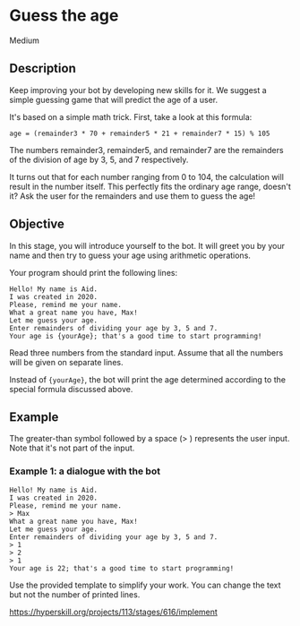 # Guess the age
 Medium

## Description
Keep improving your bot by developing new skills for it. We suggest a simple guessing game that will predict the age of a user.

It's based on a simple math trick. First, take a look at this formula:

``` age = (remainder3 * 70 + remainder5 * 21 + remainder7 * 15) % 105 ```

The numbers remainder3, remainder5, and remainder7 are the remainders of the division of age by 3, 5, and 7 respectively.

It turns out that for each number ranging from 0 to 104, the calculation will result in the number itself. This perfectly fits the ordinary age range, doesn't it? Ask the user for the remainders and use them to guess the age!

## Objective
In this stage, you will introduce yourself to the bot. It will greet you by your name and then try to guess your age using arithmetic operations.

Your program should print the following lines:
```
Hello! My name is Aid.
I was created in 2020.
Please, remind me your name.
What a great name you have, Max!
Let me guess your age.
Enter remainders of dividing your age by 3, 5 and 7.
Your age is {yourAge}; that's a good time to start programming!
```
Read three numbers from the standard input. Assume that all the numbers will be given on separate lines.

Instead of ```{yourAge}```, the bot will print the age determined according to the special formula discussed above.

## Example
The greater-than symbol followed by a space (> ) represents the user input. Note that it's not part of the input.

### Example 1: a dialogue with the bot
```
Hello! My name is Aid.
I was created in 2020.
Please, remind me your name.
> Max
What a great name you have, Max!
Let me guess your age.
Enter remainders of dividing your age by 3, 5 and 7.
> 1
> 2
> 1
Your age is 22; that's a good time to start programming!
```
Use the provided template to simplify your work. You can change the text but not the number of printed lines.

https://hyperskill.org/projects/113/stages/616/implement
